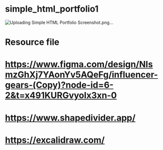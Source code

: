# simple_html_portfolio1
![Uploading Simple HTML Portfolio Screenshot.png…]()

# Resource file 
# https://www.figma.com/design/NIsmzGhXj7YAonYv5AQeFg/influencer-gears-(Copy)?node-id=6-2&t=x491KURGvyolx3xn-0
# https://www.shapedivider.app/
# https://excalidraw.com/
